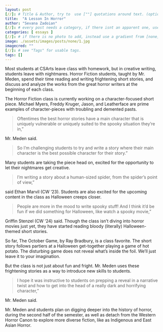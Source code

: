 ```yaml
---
layout: post
[//]: # Title & Author, try to  use [""] quotations around text. (optional, just formality).
title:  "A Lesson In Horror"
author: "Sevana Zadoian"
[//]: # every post needs a category, if there isnt an apparent one, use [misc].
categories: [ essays ]
[//]: # if there is no photo to add, instead use a gradient from [none] folder by picking a number from 1-10. (all gradients are .jpg)
image: ./assets/images/posts/none/1.jpg
imagecred: ""
[//]: # see "Tags" for usable tags.
tags: []
---
```

Most students at CSArts leave class with homework, but in creative writing, students leave with nightmares. Horror Fiction students, taught by Mr. Meden, spend their time reading and writing frightening short stories, and discuss and analyze the works from the great horror writers at the beginning of each class.

The Horror Fiction class is currently working on a character-focused short piece. Michael Myers, Freddy Kruger, Jason, and Leatherface are prime examples of character-pieces with troubling and demented pasts. 

> Oftentimes the best horror stories have a main character that is uniquely vulnerable or uniquely suited to the spooky situation they’re in,”

Mr. Meden said. 

> So I’m challenging students to try and write a story where their main character is the best possible character for their story.” 

Many students are taking the piece head on, excited for the opportunity to let their nightmares get creative. 

> I’m writing a story about a human-sized spider, from the spider’s point of view,”

said Ethan Marvil (CW ‘23). Students are also excited for the upcoming content in the class as Halloween creeps closer.

> People are more in the mood to write spooky stuff! And I think it’d be fun if we did something for Halloween, like watch a spooky movie,” 

Griffin Stenzel (CW ‘24) said. Though the class isn’t diving into horror movies just yet, they have started reading bloody (literally) Halloween-themed short stories.

So far, The October Game, by Ray Bradbury, is a class favorite. The short story follows partiers at a Halloween get-together playing a game of hot potato. The disturbing game does not reveal what’s inside the foil. We’ll just leave it to your imagination. 

But the class is not just about fun and fright. Mr. Meden uses these frightening stories as a way to introduce new skills to students. 

> I hope it was instructive to students on prepping a reveal in a narrative twist and how to get into the head of a really dark and horrifying character,” 

Mr. Meden said. 

Mr. Meden and students plan on digging deeper into the history of horror, during the second half of the semester, as well as detach from the Western Horror Canon to explore more diverse fiction, like as Indigenous and East Asian Horror.